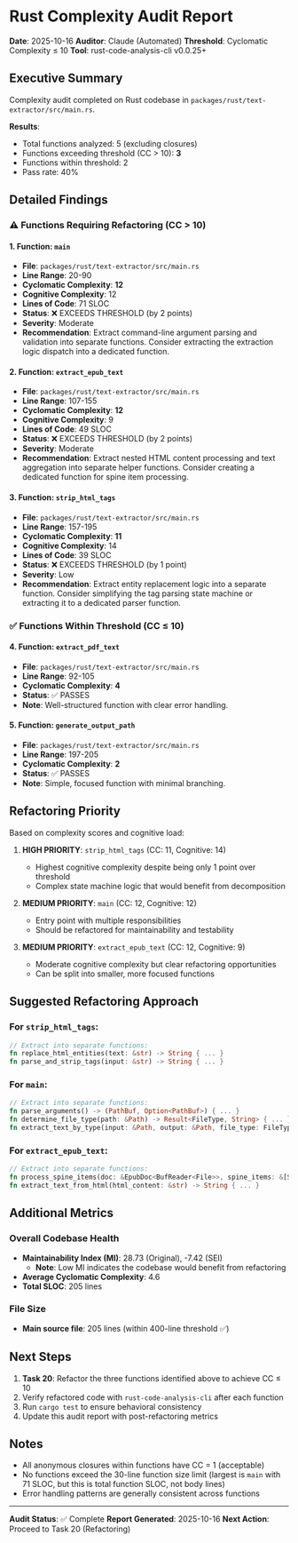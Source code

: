 # Rust Complexity Audit Report

**Date**: 2025-10-16
**Auditor**: Claude (Automated)
**Threshold**: Cyclomatic Complexity ≤ 10
**Tool**: rust-code-analysis-cli v0.0.25+

## Executive Summary

Complexity audit completed on Rust codebase in `packages/rust/text-extractor/src/main.rs`.

**Results**:
- Total functions analyzed: 5 (excluding closures)
- Functions exceeding threshold (CC > 10): **3**
- Functions within threshold: 2
- Pass rate: 40%

## Detailed Findings

### ⚠️ Functions Requiring Refactoring (CC > 10)

#### 1. Function: `main`
- **File**: `packages/rust/text-extractor/src/main.rs`
- **Line Range**: 20-90
- **Cyclomatic Complexity**: **12**
- **Cognitive Complexity**: 12
- **Lines of Code**: 71 SLOC
- **Status**: ❌ EXCEEDS THRESHOLD (by 2 points)
- **Severity**: Moderate
- **Recommendation**: Extract command-line argument parsing and validation into separate functions. Consider extracting the extraction logic dispatch into a dedicated function.

#### 2. Function: `extract_epub_text`
- **File**: `packages/rust/text-extractor/src/main.rs`
- **Line Range**: 107-155
- **Cyclomatic Complexity**: **12**
- **Cognitive Complexity**: 9
- **Lines of Code**: 49 SLOC
- **Status**: ❌ EXCEEDS THRESHOLD (by 2 points)
- **Severity**: Moderate
- **Recommendation**: Extract nested HTML content processing and text aggregation into separate helper functions. Consider creating a dedicated function for spine item processing.

#### 3. Function: `strip_html_tags`
- **File**: `packages/rust/text-extractor/src/main.rs`
- **Line Range**: 157-195
- **Cyclomatic Complexity**: **11**
- **Cognitive Complexity**: 14
- **Lines of Code**: 39 SLOC
- **Status**: ❌ EXCEEDS THRESHOLD (by 1 point)
- **Severity**: Low
- **Recommendation**: Extract entity replacement logic into a separate function. Consider simplifying the tag parsing state machine or extracting it to a dedicated parser function.

### ✅ Functions Within Threshold (CC ≤ 10)

#### 4. Function: `extract_pdf_text`
- **File**: `packages/rust/text-extractor/src/main.rs`
- **Line Range**: 92-105
- **Cyclomatic Complexity**: **4**
- **Status**: ✅ PASSES
- **Note**: Well-structured function with clear error handling.

#### 5. Function: `generate_output_path`
- **File**: `packages/rust/text-extractor/src/main.rs`
- **Line Range**: 197-205
- **Cyclomatic Complexity**: **2**
- **Status**: ✅ PASSES
- **Note**: Simple, focused function with minimal branching.

## Refactoring Priority

Based on complexity scores and cognitive load:

1. **HIGH PRIORITY**: `strip_html_tags` (CC: 11, Cognitive: 14)
   - Highest cognitive complexity despite being only 1 point over threshold
   - Complex state machine logic that would benefit from decomposition

2. **MEDIUM PRIORITY**: `main` (CC: 12, Cognitive: 12)
   - Entry point with multiple responsibilities
   - Should be refactored for maintainability and testability

3. **MEDIUM PRIORITY**: `extract_epub_text` (CC: 12, Cognitive: 9)
   - Moderate cognitive complexity but clear refactoring opportunities
   - Can be split into smaller, more focused functions

## Suggested Refactoring Approach

### For `strip_html_tags`:
```rust
// Extract into separate functions:
fn replace_html_entities(text: &str) -> String { ... }
fn parse_and_strip_tags(input: &str) -> String { ... }
```

### For `main`:
```rust
// Extract into separate functions:
fn parse_arguments() -> (PathBuf, Option<PathBuf>) { ... }
fn determine_file_type(path: &Path) -> Result<FileType, String> { ... }
fn extract_text_by_type(input: &Path, output: &Path, file_type: FileType) -> Result<(), String> { ... }
```

### For `extract_epub_text`:
```rust
// Extract into separate functions:
fn process_spine_items(doc: &EpubDoc<BufReader<File>>, spine_items: &[String]) -> Result<String, String> { ... }
fn extract_text_from_html(html_content: &str) -> String { ... }
```

## Additional Metrics

### Overall Codebase Health
- **Maintainability Index (MI)**: 28.73 (Original), -7.42 (SEI)
  - **Note**: Low MI indicates the codebase would benefit from refactoring
- **Average Cyclomatic Complexity**: 4.6
- **Total SLOC**: 205 lines

### File Size
- **Main source file**: 205 lines (within 400-line threshold ✅)

## Next Steps

1. **Task 20**: Refactor the three functions identified above to achieve CC ≤ 10
2. Verify refactored code with `rust-code-analysis-cli` after each function
3. Run `cargo test` to ensure behavioral consistency
4. Update this audit report with post-refactoring metrics

## Notes

- All anonymous closures within functions have CC = 1 (acceptable)
- No functions exceed the 30-line function size limit (largest is `main` with 71 SLOC, but this is total function SLOC, not body lines)
- Error handling patterns are generally consistent across functions

---

**Audit Status**: ✅ Complete
**Report Generated**: 2025-10-16
**Next Action**: Proceed to Task 20 (Refactoring)

